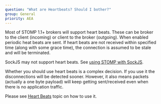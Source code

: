 ```yaml
---
question: "What are Heartbeats? Should I bother?"
group: General
priority: AEA
---
```


Most of STOMP 1.1+ brokers will support heart beats.
These can be broker to the client (incoming) or client to the broker (outgoing).
When enabled periodic heat beats are sent.
If heart beats are not received within specified time (along with some grace time),
the connection is assumed to be stale and will be terminated.

SockJS may not support heart beats.
See [using STOMP with SockJS](/guide/stompjs/rx-stomp/ng2-stompjs/using-stomp-with-sockjs.html).

Whether you should use heart beats is a complex decision.
If you use it the disconnections will be detected sooner.
However, it also means packets (actually a one byte payload) will keep getting sent/received even when
there is no application traffic.

Please see [Heart Beats](/guide/stompjs/using-stompjs-v5.html#heart-beating)
topic on how to use it.
